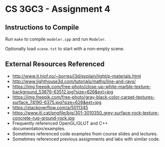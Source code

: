 # CS 3GC3 - Assignment 4

## Instructions to Compile

Run `make` to compile `modeler.cpp` and run `Modeler`.

Optionally load `scene.txt` to start with a non-empty scene.

## External Resources Referenced

- <http://www.it.hiof.no/~borres/j3d/explain/light/p-materials.html>
- <http://www.lighthouse3d.com/tutorials/maths/line-and-rays/>
- <https://img.freepik.com/free-photo/close-up-white-marble-texture-background_53876-63512.jpg?size=626&ext=jpg>
- <https://img.freepik.com/free-photo/gray-black-color-carpet-textures-surface_74190-6375.jpg?size=626&ext=jpg>
- <https://stackoverflow.com/a/5011345>
- <https://www.itl.cat/pngfile/big/301-3010350_grey-surface-rock-texture-concrete-rug-ground-rock.jpg>
- Frequently referenced OpenGL/GLUT and C++ documentation/examples.
- Sometimes referenced code examples from course slides and lectures.
- Sometimes referenced previous assignments and labs with similar code.
